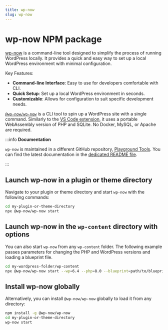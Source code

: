 ```yaml
---
title: wp-now
slug: wp-now
---
```


# wp-now NPM package

[wp-now](https://www.npmjs.com/package/@wp-now/wp-now) is a command-line tool designed to simplify the process of running WordPress locally. It provides a quick and easy way to set up a local WordPress environment with minimal configuration.

Key Features:

-   **Command-line Interface**: Easy to use for developers comfortable with CLI.
-   **Quick Setup**: Set up a local WordPress environment in seconds.
-   **Customizable**: Allows for configuration to suit specific development needs.

[`@wp-now/wp-now`](https://www.npmjs.com/package/@wp-now/wp-now) is a CLI tool to spin up a WordPress site with a single command. Similarly to the [VS Code extension](02-vscode-extension.md), it uses a portable WebAssembly version of PHP and SQLite. No Docker, MySQL, or Apache are required.

:::info **Documentation**

`wp-now` is maintained in a different GitHub repository, [Playground Tools](https://github.com/WordPress/playground-tools/). You can find the latest documentation in the [dedicated README file](https://github.com/WordPress/playground-tools/blob/trunk/packages/wp-now/README.md).

:::

## Launch wp-now in a plugin or theme directory

Navigate to your plugin or theme directory and start `wp-now` with the following commands:

```bash
cd my-plugin-or-theme-directory
npx @wp-now/wp-now start
```

## Launch wp-now in the `wp-content` directory with options

You can also start `wp-now` from any `wp-content` folder. The following example passes parameters for changing the PHP and WordPress versions and loading a blueprint file.

```bash
cd my-wordpress-folder/wp-content
npx @wp-now/wp-now start --wp=6.4 --php=8.0 --blueprint=path/to/blueprint.json
```

## Install wp-now globally

Alternatively, you can install `@wp-now/wp-now` globally to load it from any directory:

```bash
npm install -g @wp-now/wp-now
cd my-plugin-or-theme-directory
wp-now start
```
